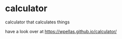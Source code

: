 # calculator
calculator that calculates things

have a look over at https://wpellas.github.io/calculator/
